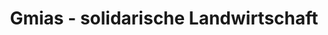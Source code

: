 ---
title: "Gmias - solidarische Landwirtschaft"
url: /leonding/gmias-solidarische-landwirtschaft/
shop: Hofladen
---